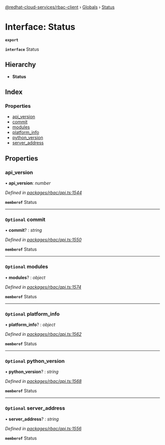 [@redhat-cloud-services/rbac-client](../README.md) › [Globals](../globals.md) › [Status](status.md)

# Interface: Status

**`export`** 

**`interface`** Status

## Hierarchy

* **Status**

## Index

### Properties

* [api_version](status.md#api_version)
* [commit](status.md#optional-commit)
* [modules](status.md#optional-modules)
* [platform_info](status.md#optional-platform_info)
* [python_version](status.md#optional-python_version)
* [server_address](status.md#optional-server_address)

## Properties

###  api_version

• **api_version**: *number*

*Defined in [packages/rbac/api.ts:1544](https://github.com/RedHatInsights/javascript-clients/blob/master/packages/rbac/api.ts#L1544)*

**`memberof`** Status

___

### `Optional` commit

• **commit**? : *string*

*Defined in [packages/rbac/api.ts:1550](https://github.com/RedHatInsights/javascript-clients/blob/master/packages/rbac/api.ts#L1550)*

**`memberof`** Status

___

### `Optional` modules

• **modules**? : *object*

*Defined in [packages/rbac/api.ts:1574](https://github.com/RedHatInsights/javascript-clients/blob/master/packages/rbac/api.ts#L1574)*

**`memberof`** Status

___

### `Optional` platform_info

• **platform_info**? : *object*

*Defined in [packages/rbac/api.ts:1562](https://github.com/RedHatInsights/javascript-clients/blob/master/packages/rbac/api.ts#L1562)*

**`memberof`** Status

___

### `Optional` python_version

• **python_version**? : *string*

*Defined in [packages/rbac/api.ts:1568](https://github.com/RedHatInsights/javascript-clients/blob/master/packages/rbac/api.ts#L1568)*

**`memberof`** Status

___

### `Optional` server_address

• **server_address**? : *string*

*Defined in [packages/rbac/api.ts:1556](https://github.com/RedHatInsights/javascript-clients/blob/master/packages/rbac/api.ts#L1556)*

**`memberof`** Status

